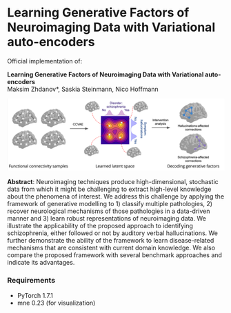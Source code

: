 # Learning Generative Factors of Neuroimaging Data with Variational auto-encoders

Official implementation of:

**Learning Generative Factors of Neuroimaging Data with Variational auto-encoders**  
Maksim Zhdanov*, Saskia Steinmann, Nico Hoffmann

<img src="model_scheme.png" width="800">

**Abstract**: Neuroimaging techniques produce high-dimensional, stochastic data from which it might be challenging to extract high-level knowledge about the phenomena of interest. We address this challenge by applying the framework of generative modelling to 1) classify multiple pathologies, 2) recover neurological mechanisms of those pathologies in a data-driven manner and 3) learn robust representations of neuroimaging data. We illustrate the applicability of the proposed approach to identifying schizophrenia, either followed or not by auditory verbal hallucinations. We further demonstrate the ability of the framework to learn disease-related mechanisms that are consistent with current domain knowledge. We also compare the proposed framework with several benchmark approaches and indicate its advantages.

### Requirements
* PyTorch 1.7.1
* mne 0.23 (for visualization)
